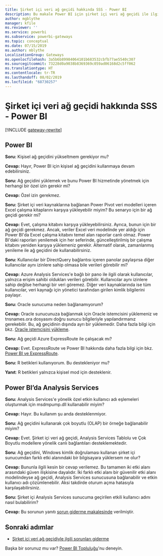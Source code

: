 ```yaml
---
title: Şirket içi veri ağ geçidi hakkında SSS - Power BI
description: Bu makale Power BI için şirket içi veri ağ geçidi ile ilgili SSS bölümüdür. Power BI’da kullanılan ağ geçidi ile ilgili sıkça sorulan sorular, bu makalede bir araya getirilmiştir.
author: mgblythe
manager: kfile
ms.reviewer: ''
ms.service: powerbi
ms.subservice: powerbi-gateways
ms.topic: conceptual
ms.date: 07/15/2019
ms.author: mblythe
LocalizationGroup: Gateways
ms.openlocfilehash: 3a5b6b89984064101b683532cbfb77ae5540c307
ms.sourcegitcommit: 73228d0a9038b8369369c059ad06168d2c5ff062
ms.translationtype: HT
ms.contentlocale: tr-TR
ms.lasthandoff: 08/02/2019
ms.locfileid: "68730257"
---
```

# <a name="on-premises-data-gateway-faq---power-bi"></a>Şirket içi veri ağ geçidi hakkında SSS - Power BI

[!INCLUDE [gateway-rewrite](includes/gateway-rewrite.md)]

## <a name="power-bi"></a>Power BI

**Soru:** Kişisel ağ geçidini yükseltmem gerekiyor mu? 

**Cevap:** Hayır, Power BI için kişisel ağ geçidini kullanmaya devam edebilirsiniz.

**Soru:** Ağ geçidini yüklemek ve bunu Power BI hizmetinde yönetmek için herhangi bir özel izin gerekir mi?

**Cevap:** Özel izin gerekmez.

**Soru:** Şirket içi veri kaynaklarına bağlanan Power Pivot veri modelleri içeren Excel çalışma kitaplarını karşıya yükleyebilir miyim? Bu senaryo için bir ağ geçidi gerekir mi? 

**Cevap:** Evet, çalışma kitabını karşıya yükleyebilirsiniz. Ayrıca, bunun için bir ağ geçidi gerekmez. Ancak, veriler Excel veri modelinde yer aldığı için Power BI'da Excel çalışma kitabını temel alan raporlar canlı olmaz. Power BI'daki raporları yenilemek için her seferinde, güncelleştirilmiş bir çalışma kitabını yeniden karşıya yüklemeniz gerekir. Alternatif olarak, zamanlanmış yenileme ile ağ geçidini de kullanabilirsiniz.

**Soru:** Kullanıcılar bir DirectQuery bağlantısı içeren panolar paylaşırsa diğer kullanıcılar aynı izinlere sahip olmasa bile verileri görebilir mi? 

**Cevap:** Azure Analysis Services'e bağlı bir pano ile ilgili olarak kullanıcılar, yalnızca erişim sahibi oldukları verileri görebilir. Kullanıcılar aynı izinlere sahip değilse herhangi bir veri göremez. Diğer veri kaynaklarında ise tüm kullanıcılar, veri kaynağı için yönetici tarafından girilen kimlik bilgilerini paylaşır.

**Soru:** Oracle sunucuma neden bağlanamıyorum? 

**Cevap:** Oracle sunucunuza bağlanmak için Oracle istemcisini yüklemeniz ve tnsnames.ora dosyasını doğru sunucu bilgileriyle yapılandırmanız gerekebilir. Bu, ağ geçidinin dışında ayrı bir yüklemedir. Daha fazla bilgi için bkz. [Oracle istemcisini yükleme](service-gateway-onprem-manage-oracle.md#installing-the-oracle-client).

**Soru:** Ağ geçidi Azure ExpressRoute ile çalışacak mı? 

**Cevap:** Evet. ExpressRoute ve Power BI hakkında daha fazla bilgi için bkz. [Power BI ve ExpressRoute](service-admin-power-bi-expressroute.md).

**Soru:** R betikleri kullanıyorum. Bu destekleniyor mu?

**Yanıt**: R betikleri yalnızca kişisel mod için desteklenir.

## <a name="analysis-services-in-power-bi"></a>Power BI’da Analysis Services

**Soru:** Analysis Services'e yönelik özel etkin kullanıcı adı eşlemeleri oluşturmak için msdmpump.dll kullanabilir miyim? 

**Cevap:** Hayır. Bu kullanım şu anda desteklenmiyor.

**Soru:** Ağ geçidini kullanarak çok boyutlu (OLAP) bir örneğe bağlanabilir miyim? 

**Cevap:** Evet. Şirket içi veri ağ geçidi, Analysis Services Tablolu ve Çok Boyutlu modellere yönelik canlı bağlantıları desteklemektedir.

**Soru:** Ağ geçidini, Windows kimlik doğrulaması kullanan şirket içi sunucumdan farklı etki alanındaki bir bilgisayara yüklersem ne olur? 

**Cevap:** Bununla ilgili kesin bir cevap verilemez. Bu tamamen iki etki alanı arasındaki güven ilişkisine dayalıdır. İki farklı etki alanı bir güvenilir etki alanı modelindeyse ağ geçidi, Analysis Services sunucusuna bağlanabilir ve etkin kullanıcı adı çözümlenebilir. Aksi takdirde oturum açma hatasıyla karşılaşabilirsiniz.

**Soru:** Şirket içi Analysis Services sunucuma geçirilen etkili kullanıcı adını nasıl bulabilirim? 

**Cevap:** Bu sorunun yanıtı [sorun giderme makalesinde](service-gateway-onprem-tshoot.md) verilmiştir.

## <a name="next-steps"></a>Sonraki adımlar

* [Şirket içi veri ağ geçidiyle ilgili sorunları giderme](/data-integration/gateway/service-gateway-tshoot)

Başka bir sorunuz mu var? [Power BI Topluluğu](http://community.powerbi.com/)'nu deneyin.

